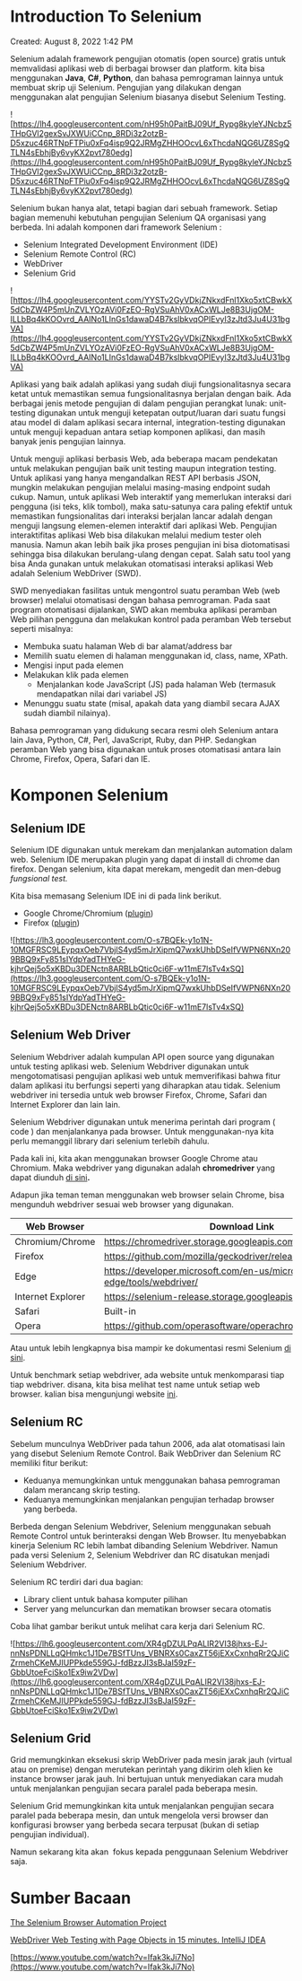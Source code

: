 # Introduction To Selenium

Created: August 8, 2022 1:42 PM

Selenium adalah framework pengujian otomatis (open source) gratis untuk memvalidasi aplikasi web di berbagai browser dan platform. kita bisa menggunakan **Java**, **C#**, **Python**, dan bahasa pemrograman lainnya untuk membuat skrip uji Selenium. Pengujian yang dilakukan dengan menggunakan alat pengujian Selenium biasanya disebut Selenium Testing.

![https://lh4.googleusercontent.com/nH95h0PaitBJ09Uf_Rypg8kyleYJNcbz5THpGVl2gexSvJXWUiCCnp_8RDi3z2otzB-D5xzuc46RTNpFTPiu0xFq4isp9Q2JRMgZHHOOcvL6xThcdaNQG6UZ8SgQTLN4sEbhjBy6vyKX2pvt780edg](https://lh4.googleusercontent.com/nH95h0PaitBJ09Uf_Rypg8kyleYJNcbz5THpGVl2gexSvJXWUiCCnp_8RDi3z2otzB-D5xzuc46RTNpFTPiu0xFq4isp9Q2JRMgZHHOOcvL6xThcdaNQG6UZ8SgQTLN4sEbhjBy6vyKX2pvt780edg)

Selenium bukan hanya alat, tetapi bagian dari sebuah framework. Setiap bagian memenuhi kebutuhan pengujian Selenium QA organisasi yang berbeda. Ini adalah komponen dari framework Selenium :

- Selenium Integrated Development Environment (IDE)
- Selenium Remote Control (RC)
- WebDriver
- Selenium Grid

![https://lh4.googleusercontent.com/YYSTv2GyVDkjZNkxdFnl1Xko5xtCBwkX5dCbZW4P5mUnZVLYOzAVi0FzEO-RgVSuAhV0xACxWLJe8B3UjgOM-ILLbBq4kKOOvrd_AAINo1LInGs1dawaD4B7kslbkvqOPIEvyI3zJtd3Ju4U31bgVA](https://lh4.googleusercontent.com/YYSTv2GyVDkjZNkxdFnl1Xko5xtCBwkX5dCbZW4P5mUnZVLYOzAVi0FzEO-RgVSuAhV0xACxWLJe8B3UjgOM-ILLbBq4kKOOvrd_AAINo1LInGs1dawaD4B7kslbkvqOPIEvyI3zJtd3Ju4U31bgVA)

Aplikasi yang baik adalah aplikasi yang sudah diuji fungsionalitasnya secara ketat untuk memastikan semua fungsionalitasnya berjalan dengan baik. Ada berbagai jenis metode pengujian di dalam pengujian perangkat lunak: unit-testing digunakan untuk menguji ketepatan output/luaran dari suatu fungsi atau model di dalam aplikasi secara internal, integration-testing digunakan untuk menguji kepaduan antara setiap komponen aplikasi, dan masih banyak jenis pengujian lainnya.

Untuk menguji aplikasi berbasis Web, ada beberapa macam pendekatan untuk melakukan pengujian baik unit testing maupun integration testing. Untuk aplikasi yang hanya mengandalkan REST API berbasis JSON, mungkin melakukan pengujian melalui masing-masing endpoint sudah cukup. Namun, untuk aplikasi Web interaktif yang memerlukan interaksi dari pengguna (isi teks, klik tombol), maka satu-satunya cara paling efektif untuk memastikan fungsionalitas dari interaksi berjalan lancar adalah dengan menguji langsung elemen-elemen interaktif dari aplikasi Web. Pengujian interaktifitas aplikasi Web bisa dilakukan melalui medium tester oleh manusia. Namun akan lebih baik jika proses pengujian ini bisa diotomatisasi sehingga bisa dilakukan berulang-ulang dengan cepat. Salah satu tool yang bisa Anda gunakan untuk melakukan otomatisasi interaksi aplikasi Web adalah Selenium WebDriver (SWD).

SWD menyediakan fasilitas untuk mengontrol suatu peramban Web (web browser) melalui otomatisasi dengan bahasa pemrograman. Pada saat program otomatisasi dijalankan, SWD akan membuka aplikasi peramban Web pilihan pengguna dan melakukan kontrol pada peramban Web tersebut seperti misalnya:

- Membuka suatu halaman Web di bar alamat/address bar
- Memilih suatu elemen di halaman menggunakan id, class, name, XPath.
- Mengisi input pada elemen
- Melakukan klik pada elemen
    - Menjalankan kode JavaScript (JS) pada halaman Web (termasuk mendapatkan nilai dari variabel JS)
- Menunggu suatu state (misal, apakah data yang diambil secara AJAX sudah diambil nilainya).

Bahasa pemrograman yang didukung secara resmi oleh Selenium antara lain Java, Python, C#, Perl, JavaScript, Ruby, dan PHP. Sedangkan peramban Web yang bisa digunakan untuk proses otomatisasi antara lain Chrome, Firefox, Opera, Safari dan IE.

# **Komponen Selenium**

## **Selenium IDE**

Selenium IDE digunakan untuk merekam dan menjalankan automation dalam web. Selenium IDE merupakan plugin yang dapat di install di chrome dan firefox. Dengan selenium, kita dapat merekam, mengedit dan men-debug *fungsional test.*

Kita bisa memasang Selenium IDE ini di pada link berikut.

- Google Chrome/Chromium ([plugin](https://chrome.google.com/webstore/detail/selenium-ide/mooikfkahbdckldjjndioackbalphokd?hl=en))
- Firefox ([plugin](https://addons.mozilla.org/en-US/firefox/addon/selenium-ide/))

![https://lh3.googleusercontent.com/O-s7BQEk-y1o1N-10MGFRSC9LEypqxOeb7VbjlS4yd5mJrXipmQ7wxkUhbDSeIfVWPN6NXn209BBQ9xFy851sIYdpYadTHYeG-kjhrQej5o5xKBDu3DENctn8ARBLbQtic0ci6F-w11mE7lsTv4xSQ](https://lh3.googleusercontent.com/O-s7BQEk-y1o1N-10MGFRSC9LEypqxOeb7VbjlS4yd5mJrXipmQ7wxkUhbDSeIfVWPN6NXn209BBQ9xFy851sIYdpYadTHYeG-kjhrQej5o5xKBDu3DENctn8ARBLbQtic0ci6F-w11mE7lsTv4xSQ)

## **Selenium Web Driver**

Selenium Webdriver adalah kumpulan API open source yang digunakan untuk testing aplikasi web. Selenium Webdriver digunakan untuk mengotomatisasi pengujian aplikasi web untuk memverifikasi bahwa fitur dalam aplikasi itu berfungsi seperti yang diharapkan atau tidak. Selenium webdriver ini tersedia untuk web browser Firefox, Chrome, Safari dan Internet Explorer dan lain lain.

Selenium Webdriver digunakan untuk menerima perintah dari program ( code ) dan menjalankanya pada browser. Untuk menggunakan-nya kita perlu memanggil library dari selenium terlebih dahulu.

Pada kali ini, kita akan menggunakan browser Google Chrome atau Chromium. Maka webdriver yang digunakan adalah **chromedriver** yang dapat diunduh [di sini](https://chromedriver.chromium.org/downloads)**.**

Adapun jika teman teman menggunakan web browser selain Chrome, bisa mengunduh webdriver sesuai web browser yang digunakan.

|Web Browser|Download Link                                                                   |
|-----------|--------------------------------------------------------------------------------|
|Chromium/Chrome|https://chromedriver.storage.googleapis.com/index.html                          |
|Firefox    |https://github.com/mozilla/geckodriver/releases                                 |
|Edge       |https://developer.microsoft.com/en-us/microsoft-edge/tools/webdriver/           |
|Internet Explorer|https://selenium-release.storage.googleapis.com/index.html                      |
|Safari     |Built-in                                                                        |
|Opera      |https://github.com/operasoftware/operachromiumdriver/releases                   |

Atau untuk lebih lengkapnya bisa mampir ke dokumentasi resmi Selenium [di sini](https://www.selenium.dev/documentation/en/webdriver/driver_requirements/#quick-reference).

Untuk benchmark setiap webdriver, ada website untuk menkomparasi tiap tiap webdriver. disana, kita bisa melihat test name untuk setiap web browser. kalian bisa mengunjungi website [ini](https://webdriver-herald.herokuapp.com/).

## **Selenium RC**

Sebelum munculnya WebDriver pada tahun 2006, ada alat otomatisasi lain yang disebut Selenium Remote Control. Baik WebDriver dan Selenium RC memiliki fitur berikut:

- Keduanya memungkinkan untuk menggunakan bahasa pemrograman dalam merancang skrip testing.
- Keduanya memungkinkan menjalankan pengujian terhadap browser yang berbeda.

Berbeda dengan Selenium Webdriver, Selenium menggunakan sebuah Remote Control untuk berinteraksi dengan Web Browser. Itu menyebabkan kinerja Selenium RC lebih lambat dibanding Selenium Webdriver. Namun pada versi Selenium 2, Selenium Webdriver dan RC disatukan menjadi Selenium Webdriver.

Selenium RC terdiri dari dua bagian:

- Library client untuk bahasa komputer pilihan
- Server yang meluncurkan dan mematikan browser secara otomatis

Coba lihat gambar berikut untuk melihat cara kerja dari Selenium RC.

![https://lh6.googleusercontent.com/XR4gDZULPqALIR2VI38jhxs-EJ-nnNsPDNLLqQHmkc1J1De7BSfTUns_VBNRXs0CaxZT56jEXxCxnhqRr2QJiCZrmehCKeMJIUPPkde559GJ-fdBzzJI3sBJaI59zF-GbbUtoeFciSko1Ex9iw2VDw](https://lh6.googleusercontent.com/XR4gDZULPqALIR2VI38jhxs-EJ-nnNsPDNLLqQHmkc1J1De7BSfTUns_VBNRXs0CaxZT56jEXxCxnhqRr2QJiCZrmehCKeMJIUPPkde559GJ-fdBzzJI3sBJaI59zF-GbbUtoeFciSko1Ex9iw2VDw)

## **Selenium Grid**

Grid memungkinkan eksekusi skrip WebDriver pada mesin jarak jauh (virtual atau on premise) dengan merutekan perintah yang dikirim oleh klien ke instance browser jarak jauh. Ini bertujuan untuk menyediakan cara mudah untuk menjalankan pengujian secara paralel pada beberapa mesin.

Selenium Grid memungkinkan kita untuk menjalankan pengujian secara paralel pada beberapa mesin, dan untuk mengelola versi browser dan konfigurasi browser yang berbeda secara terpusat (bukan di setiap pengujian individual).

Namun sekarang kita akan  fokus kepada penggunaan Selenium Webdriver saja.

# Sumber Bacaan

[The Selenium Browser Automation Project](https://www.selenium.dev/documentation/)

[WebDriver Web Testing with Page Objects in 15 minutes. IntelliJ IDEA](https://youtu.be/rirMN72XDr0)

[https://www.youtube.com/watch?v=Ifak3kJi7No](https://www.youtube.com/watch?v=Ifak3kJi7No)
